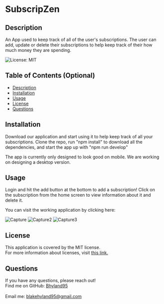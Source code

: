 # SubscripZen

  ## Description 
  
  An App used to keep track of all of the user's subscriptions. The user can add, update or delete their subscriptions to help keep track of their how much money they are spending.
  
  ![License: MIT](https://img.shields.io/badge/License-MIT-yellow.svg)
  
  ## Table of Contents (Optional)
  
  - [Description](#description)
  - [Installation](#installation)
  - [Usage](#usage)
  - [License](#license)
  - [Questions](#questions)
  
  
  ## Installation
  
Download our application and start using it to help keep track of all your subscriptions. Clone the repo, run "npm install" to download all the dependencies, and start the app up with "npm run develop"

The app is currently only designed to look good on mobile. We are working on designing a desktop version. 
  
  ## Usage 
  
 Login and hit the add button at the bottom to add a subscription! Click on the subscription from the home screen to view information about it and delete it. 
 
 You can visit the working application by clicking here: 
 
 
 ![Capture](https://user-images.githubusercontent.com/84405590/148614799-3c60abc0-6ad8-4810-912f-b29d7553f382.PNG)
![Capture2](https://user-images.githubusercontent.com/84405590/148614807-3c9bcdaf-bc58-480e-92aa-155f50054cfd.PNG)
![Capture3](https://user-images.githubusercontent.com/84405590/148614808-24fcf069-18c3-428a-991a-5c46340b93f9.PNG)


  
  ## License
  
  This application is covered by the MIT license. 
  <br />
  For more information about licenses, visit [this link.](https://docs.github.com/en/repositories/managing-your-repositorys-settings-and-features/customizing-your-repository/licensing-a-repository)
  
  

  ## Questions 
   If you have any questions, please reach out! 
  <br />
  Find me on GitHub: [Bhyland95](https://github.com/Bhyland95)<br />
  <br />
  Email me: blakehyland95@gmail.com
 


